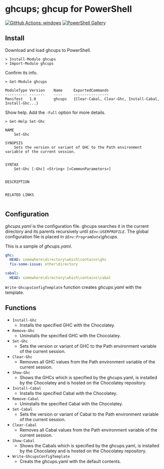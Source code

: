 # ghcups; ghcup for PowerShell

[![GitHub Actions: windows](https://github.com/kakkun61/ghcups/workflows/windows/badge.svg)](https://github.com/kakkun61/ghcups/actions?query=workflow%3Awindows) [![PowerShell Gallery](https://img.shields.io/powershellgallery/p/ghcups.svg)](https://www.powershellgallery.com/packages/ghcups/)

## Install

Download and load ghcups to PowerShell.

```
> Install-Module ghcups
> Import-Module ghcups
```

Confirm its info.

```
> Get-Module ghcups

ModuleType Version    Name     ExportedCommands
---------- -------    ----     ----------------
Manifest   1.0        ghcups   {Clear-Cabal, Clear-Ghc, Install-Cabal, Install-Ghc...}
```

Show help. Add the `-Full` option for more details.

```
> Get-Help Set-Ghc

NAME
    Set-Ghc

SYNOPSIS
    Sets the version or variant of GHC to the Path environment variable of the current session.


SYNTAX
    Set-Ghc [-Ghc] <String> [<CommonParameters>]


DESCRIPTION


RELATED LINKS


```

## Configuration

_ghcups.yaml_ is the configuration file. ghcups searches it in the current directory and its parents recursively until _`$Env:USERPROFILE`_. The global configuration file is placed in _`$Env:ProgramData`\ghcups_.

This is a sample of _ghcups.yaml_.

```yaml
ghc:
  HEAD: somewhere\directory\which\contains\ghc
  fix-some-issue: other\directory

cabal:
  HEAD: somewhere\directory\which\contains\cabal
```

`Write-GhcupsConfigTemplate` function creates _ghcups.yaml_ with the template.

## Functions

- `Install-Ghc`
  - Installs the specified GHC with the Chocolatey.
- `Remove-Ghc`
  - Uninstalls the specified GHC with the Chocolatey.
- `Set-Ghc`
  - Sets the version or variant of GHC to the Path environment variable of the current session.
- `Clear-Ghc`
  - Removes all GHC values from the Path environment variable of the current session.
- `Show-Ghc`
  - Shows the GHCs which is specified by the ghcups.yaml, is installed by the Chocolatey and is hosted on the Chocolatey repository.
- `Install-Cabal`
  - Installs the specified Cabal with the Chocolatey.
- `Remove-Cabal`
  - Uninstalls the specified Cabal with the Chocolatey.
- `Set-Cabal`
  - Sets the version or variant of Cabal to the Path environment variable of the current session.
- `Clear-Cabal`
  - Removes all Cabal values from the Path environment variable of the current session.
- `Show-Cabal`
  - Shows the Cabals which is specified by the ghcups.yaml, is installed by the Chocolatey and is hosted on the Chocolatey repository.
- `Write-GhcupsConfigTemplate`
  - Creats the ghcups.yaml with the default contents.
